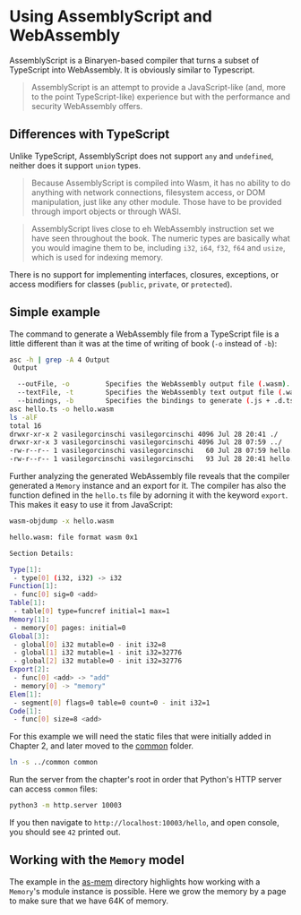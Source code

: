 # Using AssemblyScript and WebAssembly

AssemblyScript is a Binaryen-based compiler that turns a subset of TypeScript into WebAssembly.
It is obviously similar to Typescript.

> AssemblyScript is an attempt to provide a JavaScript-like (and, more to the point TypeScript-like)
> experience but with the performance and security WebAssembly offers.

## Differences with TypeScript

Unlike TypeScript, AssemblyScript does not support `any` and `undefined`, neither does it support
`union` types.

> Because AssemblyScript is compiled into Wasm, it has no ability to do anything with network connections,
> filesystem access, or DOM manipulation, just like any other module. Those have to be provided through
> import objects or through WASI.

> AssemblyScript lives close to eh WebAssembly instruction set we have seen throughout the book. The numeric
> types are basically what you would imagine them to be, including `i32`, `i64`, `f32`, `f64` and `usize`, which
> is used for indexing memory.

There is no support for implementing interfaces, closures, exceptions, or access modifiers for classes
(`public`, `private`, or `protected`).

## Simple example

The command to generate a WebAssembly file from a TypeScript file is a little different than it was at the
time of writing of book (`-o` instead of `-b`):

```bash
asc -h | grep -A 4 Output
 Output

  --outFile, -o         Specifies the WebAssembly output file (.wasm).
  --textFile, -t        Specifies the WebAssembly text output file (.wat).
  --bindings, -b        Specifies the bindings to generate (.js + .d.ts).
asc hello.ts -o hello.wasm
ls -alF
total 16
drwxr-xr-x 2 vasilegorcinschi vasilegorcinschi 4096 Jul 28 20:41 ./
drwxr-xr-x 3 vasilegorcinschi vasilegorcinschi 4096 Jul 28 07:59 ../
-rw-r--r-- 1 vasilegorcinschi vasilegorcinschi   60 Jul 28 07:59 hello.ts
-rw-r--r-- 1 vasilegorcinschi vasilegorcinschi   93 Jul 28 20:41 hello.wasm
```

Further analyzing the generated WebAssembly file reveals that the compiler generated a `Memory` instance and
an export for it. The compiler has also the function defined in the `hello.ts` file by adorning it with
the keyword `export`. This makes it easy to use it from JavaScript:

```bash
wasm-objdump -x hello.wasm

hello.wasm: file format wasm 0x1

Section Details:

Type[1]:
 - type[0] (i32, i32) -> i32
Function[1]:
 - func[0] sig=0 <add>
Table[1]:
 - table[0] type=funcref initial=1 max=1
Memory[1]:
 - memory[0] pages: initial=0
Global[3]:
 - global[0] i32 mutable=0 - init i32=8
 - global[1] i32 mutable=1 - init i32=32776
 - global[2] i32 mutable=0 - init i32=32776
Export[2]:
 - func[0] <add> -> "add"
 - memory[0] -> "memory"
Elem[1]:
 - segment[0] flags=0 table=0 count=0 - init i32=1
Code[1]:
 - func[0] size=8 <add>
```

For this example we will need the static files that were initially added in Chapter 2, and later moved to the [common](../common) folder.

```bash
ln -s ../common common
```

Run the server from the chapter's root in order that Python's HTTP server can access `common` files:

```bash
python3 -m http.server 10003
```

If you then navigate to `http://localhost:10003/hello`, and open console, you should see `42` printed out.

## Working with the `Memory` model

The example in the [as-mem](as_mem) directory highlights how working with a `Memory`'s module instance is possible. Here
we grow the memory by a page to make sure that we have 64K of memory.

